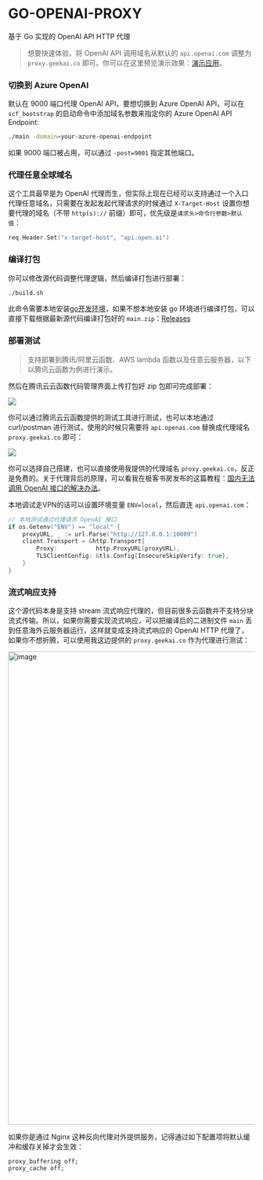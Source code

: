 # GO-OPENAI-PROXY

基于 Go 实现的 OpenAI API HTTP 代理

> 想要快速体验，将 OpenAI API 调用域名从默认的 `api.openai.com` 调整为 `proxy.geekai.co` 即可。你可以在这里预览演示效果：[演示应用](https://geekai.co/dati?invite_code=S564yq)。

### 切换到 Azure OpenAI

默认在 9000 端口代理 OpenAI API，要想切换到 Azure OpenAI API，可以在 `scf_bootstrap` 的启动命令中添加域名参数来指定你的 Azure OpenAI API Endpoint:

```bash
./main -domain=your-azure-openai-endpoint
```

如果 9000 端口被占用，可以通过 `-post=9001` 指定其他端口。

### 代理任意全球域名

这个工具最早是为 OpenAI 代理而生，但实际上现在已经可以支持通过一个入口代理任意域名，只需要在发起发起代理请求的时候通过 `X-Target-Host` 设置你想要代理的域名（不带 `http(s)://` 前缀）即可，优先级是`请求头>命令行参数>默认值`：

```go
req.Header.Set("x-target-host", "api.open.ai")
```

### 编译打包

你可以修改源代码调整代理逻辑，然后编译打包进行部署：

```bash
./build.sh
```

此命令需要本地安装[go开发环境](https://go.dev/)，如果不想本地安装 go 环境进行编译打包，可以直接下载根据最新源代码编译打包好的 `main.zip`：[Releases](https://github.com/geekr-dev/openai-proxy/releases)

### 部署测试

> 支持部署到腾讯/阿里云函数、AWS lambda 函数以及任意云服务器，以下以腾讯云函数为例进行演示。

然后在腾讯云云函数代码管理界面上传打包好 zip 包即可完成部署：

![](https://image.gstatics.cn/2023/03/06/image-20230306171340547.png)

你可以通过腾讯云云函数提供的测试工具进行测试，也可以本地通过 curl/postman 进行测试，使用的时候只需要将 `api.openai.com` 替换成代理域名 `proxy.geekai.co` 即可：
 
![](https://geekr.gstatics.cn/wp-content/uploads/2023/03/image-38.png)

你可以选择自己搭建，也可以直接使用我提供的代理域名 `proxy.geekai.co`，反正是免费的。关于代理背后的原理，可以看我在极客书房发布的这篇教程：[国内无法调用 OpenAI 接口的解决办法](https://geekr.dev/posts/chatgpt-website-by-laravel-10#toc-5)。

本地调试走VPN的话可以设置环境变量 `ENV=local`，然后直连 `api.openai.com`：

```go
// 本地测试通过代理请求 OpenAI 接口
if os.Getenv("ENV") == "local" {
    proxyURL, _ := url.Parse("http://127.0.0.1:10809")
    client.Transport = &http.Transport{
        Proxy:           http.ProxyURL(proxyURL),
        TLSClientConfig: &tls.Config{InsecureSkipVerify: true},
    }
}
```
### 流式响应支持

这个源代码本身是支持 stream 流式响应代理的，但目前很多云函数并不支持分块流式传输。所以，如果你需要实现流式响应，可以把编译后的二进制文件 `main` 丢到任意海外云服务器运行，这样就变成支持流式响应的 OpenAI HTTP 代理了，如果你不想折腾，可以使用我这边提供的 `proxy.geekai.co` 作为代理进行测试：

<img width="965" alt="image" src="https://user-images.githubusercontent.com/114386672/225609817-ca5c106b-22d4-4ae9-b3df-ca2c46d56843.png">

如果你是通过 Nginx 这种反向代理对外提供服务，记得通过如下配置项将默认缓冲和缓存关掉才会生效：

```
proxy_buffering off;
proxy_cache off;
```
